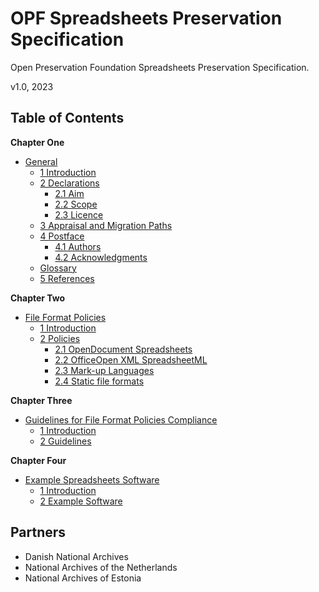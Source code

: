 # OPF Spreadsheets Preservation Specification
Open Preservation Foundation Spreadsheets Preservation Specification.

v1.0, 2023

## Table of Contents

**Chapter One**
* [General](/v1.0/General.md)
    * [1 Introduction](/v1.0/General.md#1-introduction)
    * [2 Declarations](/v1.0/General.md#2-declarations)
        * [2.1 Aim](/v1.0/General.md#21-aim)
        * [2.2 Scope](/v1.0/General.md#22-scope)
        * [2.3 Licence](/v1.0/General.md#23-licence)
    * [3 Appraisal and Migration Paths](/v1.0/General.md#3-appraisal-and-migration-paths)
    * [4 Postface](/v1.0/General.md#4-postface)
        * [4.1 Authors](/v1.0/General.md#41-authors)
        * [4.2 Acknowledgments](/v1.0/General.md#42-acknowledgments)
    * [Glossary]()
    * [5 References](/v1.0/General.md#5-references)

**Chapter Two**
* [File Format Policies](/v1.0/File%20Format%20Policies.md)
    * [1 Introduction](/v1.0/File%20Format%20Policies.md#1-introduction)
    * [2 Policies](/v1.0/File%20Format%20Policies.md#2-policies)
        * [2.1 OpenDocument Spreadsheets](/v1.0/File%20Format%20Policies.md#21-opendocument-spreadsheets)
        * [2.2 OfficeOpen XML SpreadsheetML](/v1.0/File%20Format%20Policies.md#22-officeopen-xml-spreadsheetml)
        * [2.3 Mark-up Languages](/v1.0/File%20Format%20Policies.md#23-mark-up-languages)
        * [2.4 Static file formats](/v1.0/File%20Format%20Policies.md#24-static-file-formats)

**Chapter Three**
* [Guidelines for File Format Policies Compliance](/v1.0/Guidelines.md)
    * [1 Introduction]()
    * [2 Guidelines]()

**Chapter Four**
* [Example Spreadsheets Software](/v1.0/Example%20Software.md)
    * [1 Introduction]()
    * [2 Example Software]()

## Partners
* Danish National Archives
* National Archives of the Netherlands
* National Archives of Estonia